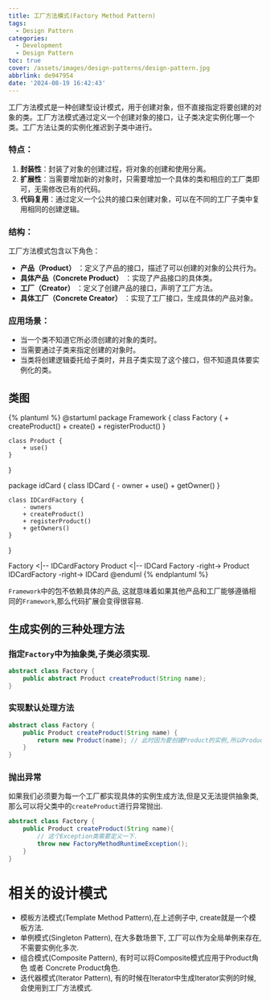 ```yaml
---
title: 工厂方法模式(Factory Method Pattern)
tags:
  - Design Pattern
categories:
  - Development
  - Design Pattern
toc: true
cover: /assets/images/design-patterns/design-pattern.jpg
abbrlink: de947954
date: '2024-08-19 16:42:43'
---
```


工厂方法模式是一种创建型设计模式，用于创建对象，但不直接指定将要创建的对象的类。工厂方法模式通过定义一个创建对象的接口，让子类决定实例化哪一个类。工厂方法让类的实例化推迟到子类中进行。

<!-- more -->
### 特点：

1. **封装性**：封装了对象的创建过程，将对象的创建和使用分离。
2. **扩展性**：当需要增加新的对象时，只需要增加一个具体的类和相应的工厂类即可，无需修改已有的代码。
3. **代码复用**：通过定义一个公共的接口来创建对象，可以在不同的工厂子类中复用相同的创建逻辑。

### 结构：

工厂方法模式包含以下角色：

* **产品（Product）** ：定义了产品的接口，描述了可以创建的对象的公共行为。
* **具体产品（Concrete Product）** ：实现了产品接口的具体类。
* **工厂（Creator）** ：定义了创建产品的接口，声明了工厂方法。
* **具体工厂（Concrete Creator）** ：实现了工厂接口，生成具体的产品对象。

### 应用场景：

* 当一个类不知道它所必须创建的对象的类时。
* 当需要通过子类来指定创建的对象时。
* 当类将创建逻辑委托给子类时，并且子类实现了这个接口，但不知道具体要实例化的类。

## 类图

{% plantuml %}
@startuml
package Framework {
    class Factory {
        + createProduct()
        + create()
        + registerProduct()
    }

    class Product {
        + use()
    }
}

package idCard {
    class IDCard {
        - owner
        + use()
        + getOwner()
    }

    class IDCardFactory {
        - owners
        + createProduct()
        + registerProduct()
        + getOwners()
    }
}

Factory <|-- IDCardFactory
Product <|-- IDCard
Factory -right-> Product
IDCardFactory -right-> IDCard
@enduml
{% endplantuml %}



`Framework`中的包不依赖具体的产品, 这就意味着如果其他产品和工厂能够遵循相同的`Framework`,那么代码扩展会变得很容易.

## 生成实例的三种处理方法

### 指定`Factory`中为抽象类,子类必须实现.

```java
abstract class Factory {
	public abstract Product createProduct(String name);
}
```

### 实现默认处理方法

```java
abstract class Factory {
	public Product createProduct(String name) {
		return new Product(name); // 此时因为要创建Product的实例,所以Product不能定义为抽象类.
	}
}
```

### 抛出异常

如果我们必须要为每一个工厂都实现具体的实例生成方法,但是又无法提供抽象类, 那么可以将父类中的`createProduct`进行异常抛出.

```java
abstract class Factory {
	public Product createProduct(String name){
		// 这个Exception类需要定义一下.
		throw new FactoryMethodRuntimeException();
	}
}
```

# 相关的设计模式

* 模板方法模式(Template Method Pattern),在上述例子中, create就是一个模板方法.
* 单例模式(Singleton Pattern), 在大多数场景下, 工厂可以作为全局单例来存在,不需要实例化多次.
* 组合模式(Composite Pattern), 有时可以将Composite模式应用于Product角色 或者 Concrete Product角色.
* 迭代器模式(Iterator Pattern), 有的时候在Iterator中生成Iterator实例的时候,会使用到工厂方法模式.
